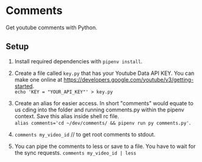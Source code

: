 
# Comments 
Get youtube comments with Python. 

## Setup 

1. Install required dependencies with `pipenv install`.

2. Create a file called `key.py` that has your Youtube Data API KEY. You can make one online at https://developers.google.com/youtube/v3/getting-started.  
`echo 'KEY = "YOUR_API_KEY"' > key.py` 

3. Create an alias for easier access. In short "comments" would equate to us cding into the folder and running comments.py within the pipenv context. Save this alias inside shell rc file.  
`alias comments='cd ~/dev/comments/ && pipenv run py comments.py'`. 

4. `comments my_video_id` // to get root comments to stdout. 

5. You can pipe the comments to less or save to a file. You have to wait for the sync requests. 
`comments my_video_id | less`
